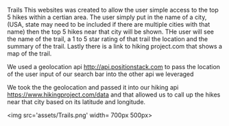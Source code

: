  Trails
This websites was created to allow the user simple access to the top 5 hikes within a certian area. The user simply put in the name of a city, (USA, state may need to be included if there are multiple cities with that name) then the top 5 hikes near that city will be shown. THe user will see the name of the trail, a 1 to 5 star rating of that trail the location and the summary of the trail. Lastly there is a link to hiking project.com that shows a map of the trail.

We used a geolocation api http://api.positionstack.com to pass the location of the user input of our search bar into the other api we leveraged

We took the the geolocation and passed it into our hiking api https://www.hikingproject.com/data and that allowed us to call up the hikes near that city based on its latitude and longitude.

<img src='assets/Trails.png' width= 700px 500px>

